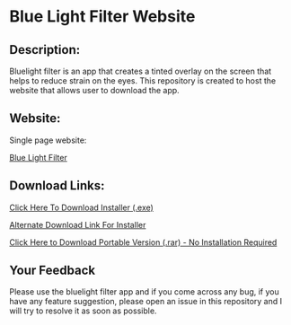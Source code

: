 # Blue Light Filter Website
## Description:
Bluelight filter is an app that creates a tinted overlay on the screen that helps to reduce strain on the eyes.
This repository is created to host the website that allows user to download the app.

## Website:
Single page website:

[Blue Light Filter](https://aadityajoshi151.github.io/Blue-Light-Filter/)

## Download Links:
[Click Here To Download Installer (.exe)](https://github.com/Aadityajoshi151/Blue-Light-Filter/releases/download/v1.0/Blue.Light.Filter.Setup.exe)

[Alternate Download Link For Installer](https://www.mediafire.com/file/79lg2412rbdrfjx/Blue_Light_Filter_Setup.rar/file)

[Click Here to Download Portable Version (.rar) - No Installation Required](https://github.com/Aadityajoshi151/Blue-Light-Filter/releases/download/1.0/Blue.Light.Filter.-.Portable.rar)
## Your Feedback
Please use the bluelight filter app and if you come across any bug, if you have any feature suggestion, please open an issue in this repository and I will try to resolve it as soon as possible.
